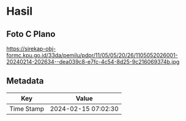 # Hasil

## Foto C Plano

https://sirekap-obj-formc.kpu.go.id/33da/pemilu/pdpr/11/05/05/20/26/1105052026001-20240214-202634--dea039c8-e7fc-4c54-8d25-9c216069374b.jpg


## Metadata

| Key        | Value               |
| ---------- | ------------------- |
| Time Stamp | 2024-02-15 07:02:30 |



